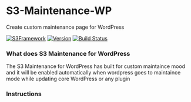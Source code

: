# S3-Maintenance-WP
Create custom maintenance page for WordPress

[![S3Framework](http://img.shields.io/badge/S3Framework-Stable-blue.svg)](http://www.shaz3e.com)
[![Version](http://img.shields.io/badge/Version-1.1-green.svg)](http://www.shaz3e.com)
[![Build Status](https://travis-ci.org/Shaz3e/S3-Wordpress.svg)](https://travis-ci.org/Shaz3e/S3-Wordpress)

### What does S3 Maintenance for WordPress
The S3 Maintenance for WordPress has built for custom maintaince mood and it will be enabled automatically when wordpress goes to maintaince mode while updating core WordPress or any plugin

### Instructions
